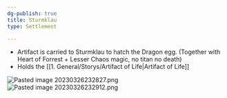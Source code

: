 ```yaml
---
dg-publish: true
title: Sturmklau
type: Settlement

---
```






- Artifact is carried to Sturmklau to hatch the Dragon egg. (Together with Heart of Forrest + Lesser Chaos magic, no titan no death)
- Holds the  [[1. General/Storys/Artifact of Life\|Artifact of Life]]

 ![Pasted image 20230326232827.png](/img/user/Pictures/Pasted%20image%2020230326232827.png)
![Pasted image 20230326232912.png](/img/user/Pictures/Pasted%20image%2020230326232912.png)